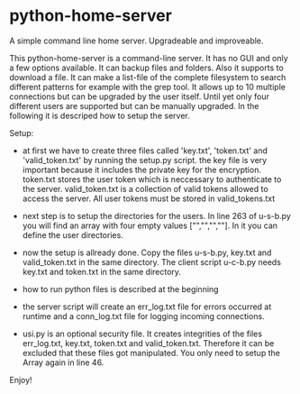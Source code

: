 # python-home-server
A simple command line home server. Upgradeable and improveable.

This python-home-server is a command-line server. It has no GUI 
and only a few options available. It can backup files and folders. Also it
supports to download a file. It can make a list-file of the complete filesystem 
to search different patterns for example with the grep tool. It allows up to 10
multiple connections but can be upgraded by the user itself. Until yet only four 
different users are supported but can be manually upgraded.
In the following it is descriped how to setup the server.

Setup:

- at first we have to create three files called 'key.txt', 'token.txt' and
  'valid_token.txt' by running the setup.py script.
  the key file is very important because it includes the private key for the 
  encryption. token.txt stores the user token which is neccessary to authenticate 
  to the server. valid_token.txt is a collection of valid tokens allowed to access the server.
  All user tokens must be stored in valid_tokens.txt

- next step is to setup the directories for the users. In line 263 of u-s-b.py 
  you will find an array with four empty values ["","","",""]. In it you can 
  define the user directories.

- now the setup is allready done. Copy the files u-s-b.py, key.txt and valid_token.txt
  in the same directory. The client script u-c-b.py needs key.txt and token.txt
  in the same directory. 

- how to run python files is described at the beginning

- the server script will create an err_log.txt file for errors occurred at runtime
  and a conn_log.txt file for logging incoming connections.

- usi.py is an optional security file. It creates integrities of the files err_log.txt, key.txt, token.txt and valid_token.txt.
  Therefore it can be excluded that these files got manipulated.
  You only need to setup the Array again in line 46.

Enjoy!
